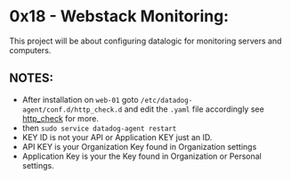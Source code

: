# 0x18 - Webstack Monitoring:

This project will be about configuring datalogic for monitoring servers and computers.

## NOTES:

+ After installation on `web-01` goto `/etc/datadog-agent/conf.d/http_check.d` and edit the `.yaml` file accordingly see [http_check](https://docs.datadoghq.com/integrations/http_check/) for more.
+ then `sudo service datadog-agent restart`
+ KEY ID is not your API or Application KEY just an ID.
+ API KEY is your Organization Key found in Organization settings
+ Application Key is your the Key found in Organization or Personal settings.